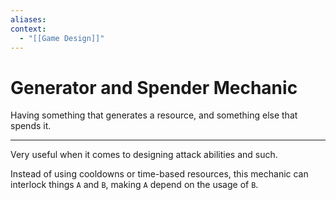 ```yaml
---
aliases:
context:
  - "[[Game Design]]"
---
```


# Generator and Spender Mechanic

Having something that generates a resource, and something else that spends it.

---

Very useful when it comes to designing attack abilities and such.

Instead of using cooldowns or time-based resources, this mechanic can interlock things `A` and `B`, making `A` depend on the usage of `B`.
